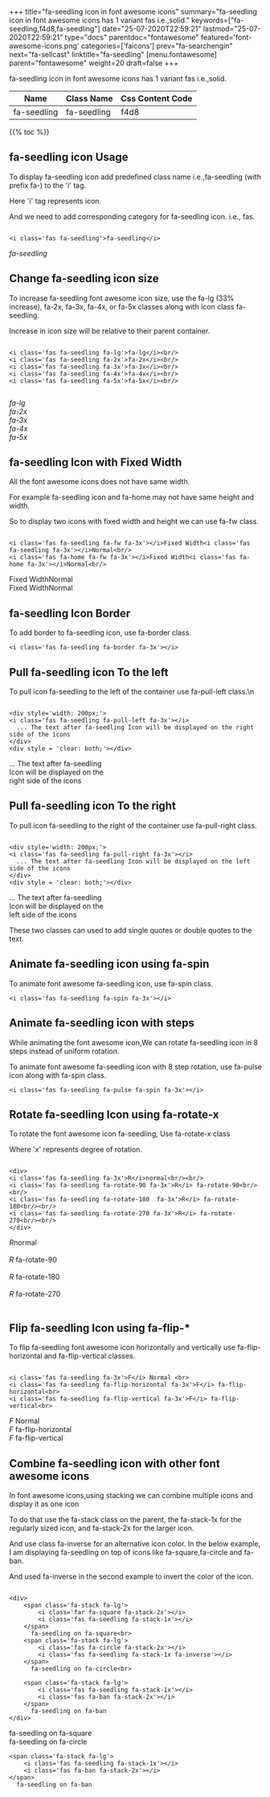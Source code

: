 +++
title="fa-seedling icon in font awesome icons"
summary="fa-seedling icon in font awesome icons has 1 variant fas i.e.,solid."
keywords=["fa-seedling,f4d8,fa-seedling"]
date="25-07-2020T22:59:21"
lastmod="25-07-2020T22:59:21"
type="docs"
parentdoc="fontawesome"
featured='font-awesome-icons.png'
categories=['faicons']
prev="fa-searchengin"
next="fa-sellcast"
linktitle="fa-seedling"
[menu.fontawesome]
parent="fontawesome"
weight=20
draft=false
+++


fa-seedling icon in font awesome icons has 1 variant fas i.e.,solid.

<div class='table-responsive'><table class='table'><thead><tr><th>Name</th><th>Class Name</th><th>Css Content Code</th></tr></thead><tbody><tr><td>fa-seedling</td><td>fa-seedling</td><td>f4d8</td></tr></tbody></table></div>


{{% toc %}}


## fa-seedling icon Usage

To display fa-seedling icon add predefined class name i.e.,fa-seedling (with prefix fa-) to the 'i' tag.

Here 'i' tag represents icon.

And we need to add corresponding category for fa-seedling icon. i.e., fas.


```

<i class='fas fa-seedling'>fa-seedling</i>
```

<i class='fas fa-seedling'>fa-seedling</i>




## Change fa-seedling icon size
To increase fa-seedling font awesome icon size, use the fa-lg (33% increase), fa-2x, fa-3x, fa-4x, or fa-5x classes along with icon class fa-seedling.

Increase in icon size will be relative to their parent container. 

```

<i class='fas fa-seedling fa-lg'>fa-lg</i><br/>
<i class='fas fa-seedling fa-2x'>fa-2x</i><br/>
<i class='fas fa-seedling fa-3x'>fa-3x</i><br/>
<i class='fas fa-seedling fa-4x'>fa-4x</i><br/>
<i class='fas fa-seedling fa-5x'>fa-5x</i><br/>
            
```

<i class='fas fa-seedling fa-lg'>fa-lg</i><br/>
<i class='fas fa-seedling fa-2x'>fa-2x</i><br/>
<i class='fas fa-seedling fa-3x'>fa-3x</i><br/>
<i class='fas fa-seedling fa-4x'>fa-4x</i><br/>
<i class='fas fa-seedling fa-5x'>fa-5x</i><br/>
            



## fa-seedling Icon with Fixed Width 

All the font awesome icons does not have same width.

For example fa-seedling icon and fa-home may not have same height and width.

So to display two icons with fixed width and height we can use fa-fw class.


```

<i class='fas fa-seedling fa-fw fa-3x'></i>Fixed Width<i class='fas fa-seedling fa-3x'></i>Normal<br/>
<i class='fas fa-home fa-fw fa-3x'></i>Fixed Width<i class='fas fa-home fa-3x'></i>Normal<br/>
```

<i class='fas fa-seedling fa-fw fa-3x'></i>Fixed Width<i class='fas fa-seedling fa-3x'></i>Normal<br/>
<i class='fas fa-home fa-fw fa-3x'></i>Fixed Width<i class='fas fa-home fa-3x'></i>Normal<br/>



## fa-seedling Icon Border 

To add border to fa-seedling icon, use fa-border class.


```
<i class='fas fa-seedling fa-border fa-3x'></i>

```
<i class='fas fa-seedling fa-border fa-3x'></i>





## Pull fa-seedling icon To the left

To pull icon fa-seedling to the left of the container use fa-pull-left class.\n

```

<div style='width: 200px;'>
<i class='fas fa-seedling fa-pull-left fa-3x'></i>
  ... The text after fa-seedling Icon will be displayed on the right side of the icons
</div>
<div style = 'clear: both;'></div>
```

<div style='width: 200px;'>
<i class='fas fa-seedling fa-pull-left fa-3x'></i>
  ... The text after fa-seedling Icon will be displayed on the right side of the icons
</div>
<div style = 'clear: both;'></div>




## Pull fa-seedling icon To the right
To pull icon fa-seedling to the right of the container use fa-pull-right class.

```

<div style='width: 200px;'>
<i class='fas fa-seedling fa-pull-right fa-3x'></i>
  ... The text after fa-seedling Icon will be displayed on the left side of the icons
</div>
<div style = 'clear: both;'></div>
```

<div style='width: 200px;'>
<i class='fas fa-seedling fa-pull-right fa-3x'></i>
  ... The text after fa-seedling Icon will be displayed on the left side of the icons
</div>
<div style = 'clear: both;'></div>

These two classes can used to add single quotes or double quotes to the text.


## Animate fa-seedling icon using fa-spin
To animate font awesome fa-seedling icon, use fa-spin class.

```
<i class='fas fa-seedling fa-spin fa-3x'></i>
```
<i class='fas fa-seedling fa-spin fa-3x'></i>




## Animate fa-seedling icon with steps
While animating the font awesome icon,We can rotate fa-seedling icon in 8 steps instead of uniform rotation.

To animate font awesome fa-seedling icon with 8 step rotation, use fa-pulse icon along with fa-spin class.


```
<i class='fas fa-seedling fa-pulse fa-spin fa-3x'></i>

```
<i class='fas fa-seedling fa-pulse fa-spin fa-3x'></i>





## Rotate fa-seedling Icon using fa-rotate-x
To rotate the font awesome icon fa-seedling, Use fa-rotate-x class

Where 'x' represents degree of rotation.


```

<div>
<i class='fas fa-seedling fa-3x'>R</i>normal<br/><br/>
<i class='fas fa-seedling fa-rotate-90 fa-3x'>R</i> fa-rotate-90<br/><br/> 
<i class='fas fa-seedling fa-rotate-180  fa-3x'>R</i> fa-rotate-180<br/><br/> 
<i class='fas fa-seedling fa-rotate-270 fa-3x'>R</i> fa-rotate-270<br/><br/>
</div>
```

<div>
<i class='fas fa-seedling fa-3x'>R</i>normal<br/><br/>
<i class='fas fa-seedling fa-rotate-90 fa-3x'>R</i> fa-rotate-90<br/><br/> 
<i class='fas fa-seedling fa-rotate-180  fa-3x'>R</i> fa-rotate-180<br/><br/> 
<i class='fas fa-seedling fa-rotate-270 fa-3x'>R</i> fa-rotate-270<br/><br/>
</div>




## Flip fa-seedling Icon using fa-flip-*
To flip fa-seedling font awesome icon horizontally and vertically use fa-flip-horizontal and fa-flip-vertical classes. 

```

<i class='fas fa-seedling fa-3x'>F</i> Normal <br>
<i class='fas fa-seedling fa-flip-horizontal fa-3x'>F</i> fa-flip-horizontal<br>
<i class='fas fa-seedling fa-flip-vertical fa-3x'>F</i> fa-flip-vertical<br>
```

<i class='fas fa-seedling fa-3x'>F</i> Normal <br>
<i class='fas fa-seedling fa-flip-horizontal fa-3x'>F</i> fa-flip-horizontal<br>
<i class='fas fa-seedling fa-flip-vertical fa-3x'>F</i> fa-flip-vertical<br>




## Combine fa-seedling icon with other font awesome icons
In font awesome icons,using stacking we can combine multiple icons and display it as one icon 

To do that use the fa-stack class on the parent, the fa-stack-1x for the regularly sized icon, and fa-stack-2x for the larger icon.

And use class fa-inverse for an alternative icon color. 
In the below example, I am displaying fa-seedling on top of icons like fa-square,fa-circle and fa-ban.

And used fa-inverse in the second example to invert the color of the icon.

```

<div>
    <span class='fa-stack fa-lg'>
        <i class='far fa-square fa-stack-2x'></i>
        <i class='fas fa-seedling fa-stack-1x'></i>
    </span>
      fa-seedling on fa-square<br>
    <span class='fa-stack fa-lg'>
        <i class='fas fa-circle fa-stack-2x'></i>
        <i class='fas fa-seedling fa-stack-1x fa-inverse'></i>
    </span>
      fa-seedling on fa-circle<br>

    <span class='fa-stack fa-lg'>
        <i class='fas fa-seedling fa-stack-1x'></i>
        <i class='fas fa-ban fa-stack-2x'></i>
    </span>
      fa-seedling on fa-ban
</div>
```

<div>
    <span class='fa-stack fa-lg'>
        <i class='far fa-square fa-stack-2x'></i>
        <i class='fas fa-seedling fa-stack-1x'></i>
    </span>
      fa-seedling on fa-square<br>
    <span class='fa-stack fa-lg'>
        <i class='fas fa-circle fa-stack-2x'></i>
        <i class='fas fa-seedling fa-stack-1x fa-inverse'></i>
    </span>
      fa-seedling on fa-circle<br>

    <span class='fa-stack fa-lg'>
        <i class='fas fa-seedling fa-stack-1x'></i>
        <i class='fas fa-ban fa-stack-2x'></i>
    </span>
      fa-seedling on fa-ban
</div>






